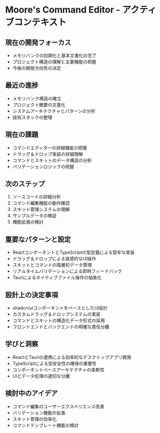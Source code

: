 # Moore's Command Editor - アクティブコンテキスト

## 現在の開発フォーカス
- メモリバンクの初期化と基本文書化の完了
- プロジェクト構造の理解と主要機能の把握
- 今後の開発方向性の決定

## 最近の進捗
- メモリバンク構造の確立
- プロジェクト概要の文書化
- システムアーキテクチャとパターンの分析
- 技術スタックの整理

## 現在の課題
- コマンドエディターの詳細機能の把握
- ドラッグ＆ドロップ実装の詳細理解
- コマンドとスキットのデータ構造の分析
- バリデーションロジックの把握

## 次のステップ
1. ソースコードの詳細分析
2. コマンド編集機能の動作確認
3. スキット管理システムの理解
4. サンプルデータの検証
5. 機能拡張の検討

## 重要なパターンと設定
- ReactコンポーネントとTypeScriptの型定義による堅牢な実装
- ドラッグ＆ドロップによる直感的なUI操作
- スキットとコマンドの階層的データ管理
- リアルタイムバリデーションによる即時フィードバック
- Tauriによるネイティブファイル操作の抽象化

## 設計上の決定事項
- shadcn/uiコンポーネントをベースとしたUI設計
- カスタムドラッグ＆ドロップシステムの実装
- コマンドとスキットの構造化データ形式の採用
- フロントエンドとバックエンドの明確な責任分離

## 学びと洞察
- ReactとTauriの連携による効率的なデスクトップアプリ開発
- TypeScriptによる型安全性の確保の重要性
- コンポーネントベースアーキテクチャの柔軟性
- UIとデータ処理の適切な分離

## 検討中のアイデア
- コマンド編集のユーザーエクスペリエンス改善
- バリデーション機能の拡張
- スキット管理の効率化
- コマンドテンプレート機能の検討